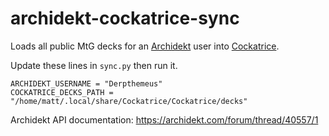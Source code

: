 # archidekt-cockatrice-sync
Loads all public MtG decks for an [Archidekt](https://archidekt.com/) user into [Cockatrice](https://cockatrice.github.io/).

Update these lines in `sync.py` then run it.
```
ARCHIDEKT_USERNAME = "Derpthemeus"
COCKATRICE_DECKS_PATH = "/home/matt/.local/share/Cockatrice/Cockatrice/decks"
```


Archidekt API documentation: https://archidekt.com/forum/thread/40557/1
